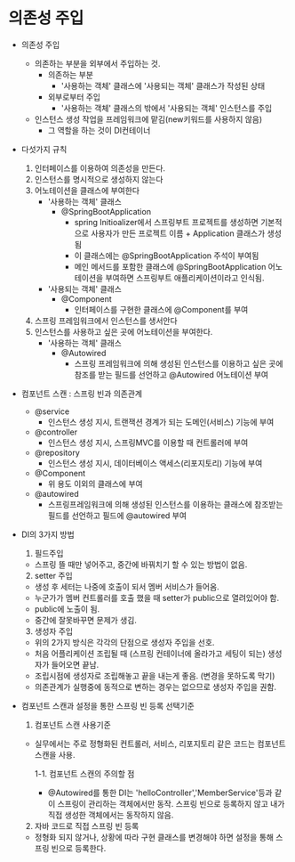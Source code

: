 # 의존성 주입
- 의존성 주입 
    - 의존하는 부분을 외부에서 주입하는 것. 
        - 의존하는 부분 
            - '사용하는 객체' 클래스에 '사용되는 객체' 클래스가 작성된 상태
        - 외부로부터 주입 
            - '사용하는 객체' 클래스의 밖에서 '사용되는 객체' 인스턴스를 주입
    - 인스턴스 생성 작업을 프레임워크에 맡김(new키워드를 사용하지 않음)
        - 그 역할을 하는 것이 DI컨테이너

- 다섯가지 규칙
    1. 인터페이스를 이용하여 의존성을 만든다.
    2. 인스턴스를 명시적으로 생성하지 않는다
    3. 어노테이션을 클래스에 부여한다
        - '사용하는 객체' 클래스 
            - @SpringBootApplication
                - spring Initioalizer에서 스프링부트 프로젝트를 생성하면 기본적으로 사용자가 만든 프로젝트 이름 + Application 클래스가 생성됨
                - 이 클래스에는 @SpringBootApplication 주석이 부여됨
                - 메인 메서드를 포함한 클래스에 @SpringBootApplication 어노테이션을 부여하면 스프링부트 애플리케이션이라고 인식됨. 
        - '사용되는 객체' 클래스
            - @Component
                - 인터페이스를 구현한 클래스에 @Component를 부여
    4. 스프링 프레임워크에서 인스턴스를 생서안다
    5. 인스턴스를 사용하고 싶은 곳에 어노테이션을 부여한다. 
        - '사용하는 객체' 클래스
            - @Autowired
                - 스프링 프레임워크에 의해 생성된 인스턴스를 이용하고 싶은 곳에 참조를 받는 필드를 선언하고 @Autowired 어노테이션 부여

- 컴포넌트 스캔 : 스프링 빈과 의존관계
    - @service 
        - 인스턴스 생성 지시, 트랜잭션 경계가 되는 도메인(서비스) 기능에 부여
    - @controller 
        - 인스턴스 생성 지시, 스프링MVC를 이용할 때 컨트롤러에 부여
    - @repository
        - 인스턴스 생성 지시, 데이터베이스 액세스(리포지토리) 기능에 부여
    - @Component
        - 위 용도 이외의 클래스에 부여
    - @autowired 
        - 스프링프레임워크에 의해 생성된 인스턴스를 이용하는 클래스에 참조받는 필드를 선언하고 필드에 @autowired 부여


- DI의 3가지 방법

    1) 필드주입
    - 스프링 뜰 때만 넣어주고, 중간에 바꿔치기 할 수 있는 방법이 없음. 

    2) setter 주입
    - 생성 후 세터는 나중에 호출이 되서 멤버 서비스가 들어옴. 
    - 누군가가 멤버 컨트롤러를 호출 했을 때 setter가 public으로 열려있어야 함.  
    - public에 노출이 됨. 
    - 중간에 잘못바꾸면 문제가 생김. 

    3) 생성자 주입
    - 위의 2가지 방식은 각각의 단점으로 생성자 주입을 선호. 
    - 처음 어플리케이션 조립될 때 (스프링 컨테이너에 올라가고 세팅이 되는) 생성자가 들어오면 끝남.
    - 조립시점에 생성자로 조립해놓고 끝을 내는게 좋음. (변경을 못하도록 막기)
    - 의존관계가 실행중에 동적으로 변하는 경우는 없으므로 생성자 주입을 권함. 


- 컴포넌트 스캔과 설정을 통한 스프링 빈 등록 선택기준
    1) 컴포넌트 스캔 사용기준
    - 실무에서는 주로 정형화된 컨트롤러, 서비스, 리포지토리 같은 코드는 컴포넌트 스캔을 사용.

        1-1. 컴포넌트 스캔의 주의할 점

        - @Autowired를 통한 DI는 'helloController','MemberService'등과 같이 스프링이 관리하는 객체에서만 동작. 스프링 빈으로 등록하지 않고 내가 직접 생성한 객체에서는 동작하지 않음. 

    2) 자바 코드로 직접 스프링 빈 등록
    - 정형화 되지 않거나, 상황에 따라 구현 클래스를 변경해야 하면 설정을 통해 스프링 빈으로 등록한다. 
